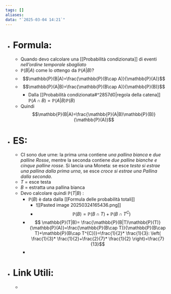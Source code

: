 ```yaml
---
tags: []
aliases: 
data: "`2025-03-04 14:21`"
---
```

- # Formula:
	- Quando devo calcolare una [[Probabilità condizionata]] di eventi _nell’ordine temporale sbagliato_
	- $\mathbb{P}(B|A)$ come lo ottengo da $\mathbb{P}(A|B)$?
	- $$\mathbb{P}(B|A)=\frac{\mathbb{P}(B\cap A)}{\mathbb{P}(A)}$$ 
	- $$\mathbb{P}(A|B)=\frac{\mathbb{P}(B\cap A)}{\mathbb{P}(B)}$$
		- Dalla [[Probabilità condizionata#^2857d0|regola della catena]] $\mathbb{P}(A\cap B)=\mathbb{P}(A|B)\mathbb{P}(B)$
	- Quindi $$\mathbb{P}(B|A)=\frac{\mathbb{P}(A|B)\mathbb{P}(B)}{\mathbb{P}(A)}$$
- # ES:
	- CI sono due urne: la prima urna contiene _una pallina bianca_ e _due palline Rosse_, mentre la seconda contiene _due palline bianche e cinque palline rosse_. Si lancia una Moneta: se esce _testa si estrae una pallina dalla prima urna_, se esce _croce si estrae una Pallina dalla seconda_.
	- $T$ = esce testa 
	- $B$ = estratta una pallina bianca
	- Devo calcolare quindi $\mathbb{P}(T|B)$ :
		- $\mathbb{P}(B)$ è data dalla [[Formula delle probabilità totali]] 
			- ![[Pasted image 20250324165436.png]]
			- $$\mathbb{P}(B)=\mathbb{P}(B\cap T)+\mathbb{P}(B\cap T^{C})$$
		- $$ \mathbb{P}(T|B)= \frac{\mathbb{P}(B|T)\mathbb{P}(T)}{\mathbb{P}(A)}=\frac{\mathbb{P}(B\cap T)}{\mathbb{P}(B\cap T)+\mathbb{P}(B\cap T^{C})}=\frac{1}{2}* \frac{1}{3}: \left( \frac{1}{3}* \frac{1}{2}+\frac{2}{7}* \frac{1}{2} \right)=\frac{7}{13}$$
		- 
- # Link Utili:
	- 